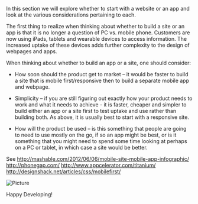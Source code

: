 
In this section we will explore whether to start with a website or an app and look at the various considerations pertaining to each.

The first thing to realize when thinking about whether to build a site or an app is that it is no longer  a question of PC vs. mobile phone. Customers are now using iPads, tablets and wearable devices to access information. The increased uptake of these devices adds further complexity to the design of webpages and apps. 

When thinking about whether to build an app or a site, one should consider:

-	How soon should the product get to market – it would be faster to build a site that is mobile first/responsive then to build a separate mobile app and webpage. 

-	Simplicity – if you are still figuring out exactly how your product needs to work and what it needs to achieve - it is faster, cheaper and simpler to build either an app or a site first to test uptake and use rather than building both. As above, it is usually best to start with a responsive site.

-	How will the product be used – is this something that people are going to need to use mostly on the go, if so an app might be best, or is it something that you might need to spend some time looking at perhaps on a PC or tablet, in which case a site would be better. 

See 
http://mashable.com/2012/06/06/mobile-site-mobile-app-infographic/
http://phonegap.com/ 
http://www.appcelerator.com/titanium/
http://designshack.net/articles/css/mobilefirst/

![Picture](http://nadirkeval.com/wp-content/uploads/2014/04/girlhappy.jpg)

Happy Developing!
